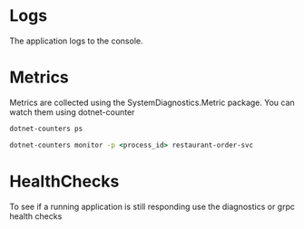 # Logs
The application logs to the console.

# Metrics
Metrics are collected using the SystemDiagnostics.Metric package.
You can watch them using dotnet-counter

```cmd
dotnet-counters ps

dotnet-counters monitor -p <process_id> restaurant-order-svc

```

# HealthChecks
To see if a running application is still responding use the diagnostics or grpc health checks
